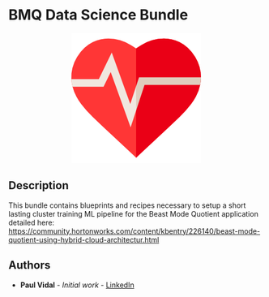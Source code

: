 # BMQ Data Science Bundle

<div align="center">
<img src="https://raw.githubusercontent.com/paulvid/bmq-data-science-cb-bundle/master/BMQ_LOGO.png">
</div>

## Description

This bundle contains blueprints and recipes necessary to setup a short lasting cluster training ML pipeline for the Beast Mode Quotient application detailed here: https://community.hortonworks.com/content/kbentry/226140/beast-mode-quotient-using-hybrid-cloud-architectur.html


## Authors

* **Paul Vidal** - *Initial work* - [LinkedIn](https://www.linkedin.com/in/paulvid/)